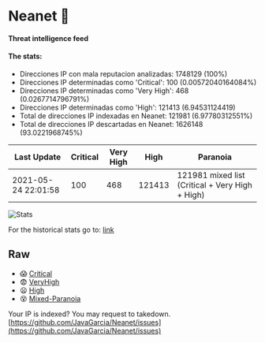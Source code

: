 # Neanet :hocho:
#### Threat intelligence feed
#### The stats:

- Direcciones IP con mala reputacion analizadas: 1748129 (100%)
- Direcciones IP determinadas como 'Critical':  100 (0.00572040164084%)
- Direcciones IP determinadas como 'Very High':  468 (0.0267714796791%)
- Direcciones IP determinadas como 'High':  121413 (6.94531124419)
- Total de direcciones IP indexadas en Neanet:  121981 (6.97780312551%)
- Total de direcciones IP descartadas en Neanet:  1626148 (93.0221968745%)

| Last Update | Critical | Very High | High | Paranoia |
| --- | --- | --- | --- | --- |
| 2021-05-24 22:01:58 | 100 | 468 | 121413 | 121981 mixed list (Critical + Very High + High)|

![Stats](https://docs.google.com/spreadsheets/d/e/2PACX-1vSnaNMIXVabIpDJjufMlzH7poXnshF3mgd8Is1g9ytUEzVsP5my4Trn8f-xkoLLQ38xpL3HtmUexLo6/pubchart?oid=501124687&format=image)

For the historical stats go to: [link](/stats.csv)
## Raw
- :scream: [Critical](https://raw.githubusercontent.com/JavaGarcia/Neanet/master/blacklists/neanet_critical.txt)
- :fearful: [VeryHigh](https://raw.githubusercontent.com/JavaGarcia/Neanet/master/blacklists/neanet_veryHigh.txtt)
- :frowning: [High](https://raw.githubusercontent.com/JavaGarcia/Neanet/master/blacklists/neanet_high.txt)
- :dizzy_face: [Mixed-Paranoia](https://raw.githubusercontent.com/JavaGarcia/Neanet/master/blacklists/neanet_all.txt)


Your IP is indexed? You may request to takedown. [https://github.com/JavaGarcia/Neanet/issues](https://github.com/JavaGarcia/Neanet/issues)






























































































































































































































































































































































































































































































































































































































































































































































































































































































































































































































































































































































































































































































































































































































































































































































































































































































































































































































































































































































































































































































































































































































































































































































































































































































































































































































































































































































































































































































































































































































































































































































































































































































































































































































































































































































































































































































































































































































































































































































































































































































































































































































































































































































































































































































































































































































































































































































































































































































































































































































































































































































































































































































































































































































































































































































































































































































































































































































































































































































































































































































































































































































































































































































































































































































































































































































































































































































































